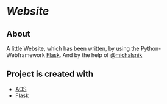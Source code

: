 # _Website_ 

## About
A little Website, which has been written, by using the Python-Webframework [Flask](https://flask.palletsprojects.com/en/2.1.x/). 
And by the help of [@michalsnik](https://github.com/michalsnik/aos)

## Project is created with
* [AOS](https://github.com/michalsnik/aos)
* Flask

